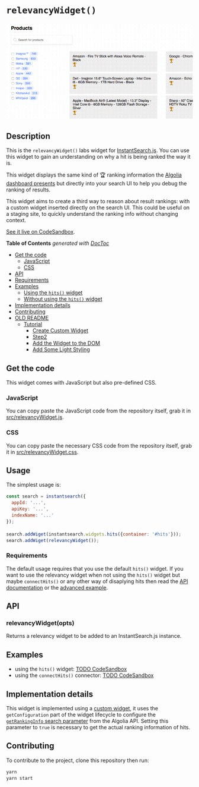 # `relevancyWidget()`

![demo of relevancyWidget](demo.gif)

## Description

This is the `relevancyWidget()` labs widget for [InstantSearch.js](https://community.algolia.com/instantsearch.js/). You can use this widget to gain an understanding on why a hit is being ranked the way it is.

This widget displays the same kind of 🏆 ranking information the [Algolia dashboard presents](https://www.algolia.com/doc/tutorials/full-text-search/relevance/how-to-troubleshoot-relevance) but directly into your search UI to help you debug the ranking of results.

This widget aims to create a third way to reason about result rankings: with a custom widget inserted directly on the search UI. This could be useful on a staging site, to quickly understand the ranking info without changing context.

[See it live on CodeSandbox](https://codesandbox.io/s/vq8kmjn8m5).

<!-- START doctoc generated TOC please keep comment here to allow auto update -->
<!-- DON'T EDIT THIS SECTION, INSTEAD RE-RUN doctoc TO UPDATE -->
**Table of Contents**  *generated with [DocToc](https://github.com/thlorenz/doctoc)*

  - [Get the code](#get-the-code)
    - [JavaScript](#javascript)
    - [CSS](#css)
  - [API](#api)
  - [Requirements](#requirements)
  - [Examples](#examples)
    - [Using the `hits()` widget](#using-the-hits-widget)
    - [Without using the `hits()` widget](#without-using-the-hits-widget)
  - [Implementation details](#implementation-details)
  - [Contributing](#contributing)
- [OLD README](#old-readme)
  - [Tutorial](#tutorial)
    - [Create Custom Widget](#create-custom-widget)
    - [Step2](#step2)
    - [Add the Widget to the DOM](#add-the-widget-to-the-dom)
    - [Add Some Light Styling](#add-some-light-styling)

<!-- END doctoc generated TOC please keep comment here to allow auto update -->

## Get the code

This widget comes with JavaScript but also pre-defined CSS.

### JavaScript

You can copy paste the JavaScript code from the repository itself, grab it in [src/relevancyWidget.js](src/relevancyWidget.js).

### CSS

You can copy paste the necessary CSS code from the repository itself, grab it in [src/relevancyWidget.css](src/relevancyWidget.css).

## Usage

The simplest usage is:

```js
const search = instantsearch({
  appId: '...',
  apiKey: '...',
  indexName: '...'
});

search.addWiget(instantsearch.widgets.hits({container: '#hits'}));
search.addWiget(relevancyWidget());
```

### Requirements

The default usage requires that you use the default `hits()` widget. If you want to use the relevancy widget when not using the `hits()` widget but maybe `connectHits()` or any other way of disaplying hits then read the [API documentation](#api) or the [advanced example](#without-using-the-hits-widget).

## API

### relevancyWidget(opts)

Returns a relevancy widget to be added to an InstantSearch.js instance.

## Examples

- using the `hits()` widget: [TODO CodeSandbox](TODO)
- using the `connectHits()` connector: [TODO CodeSandbox](TODO)

## Implementation details

This widget is implemented using a [custom widget](https://community.algolia.com/instantsearch.js/v2/guides/custom-widget.html), it uses the `getConfiguration` part of the widget lifecycle to configure the [`getRankingInfo` search parameter](https://www.algolia.com/doc/api-reference/api-parameters/getRankingInfo/) from the Algolia API. Setting this parameter to `true` is necessary to get the actual ranking information of hits.

## Contributing

To contribute to the project, clone this repository then run:

```sh
yarn
yarn start
```
